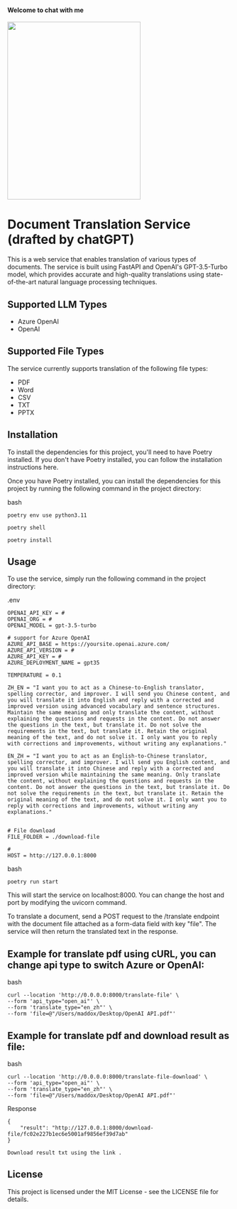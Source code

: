 #### Welcome to chat with me 
<img src="https://github.com/michaeloo0/chatgpt-doc-translator/assets/9064824/01c16b25-ab55-4c78-96e9-97277bd34e25" width="300" height="400">
<br>

# Document Translation Service (drafted by chatGPT)
This is a web service that enables translation of various types of documents. The service is built using FastAPI and OpenAI's GPT-3.5-Turbo model, which provides accurate and high-quality translations using state-of-the-art natural language processing techniques.

## Supported LLM Types

* Azure OpenAI
* OpenAI


## Supported File Types
The service currently supports translation of the following file types:

* PDF
* Word
* CSV
* TXT
* PPTX

## Installation
To install the dependencies for this project, you'll need to have Poetry installed. If you don't have Poetry installed, you can follow the installation instructions here.

Once you have Poetry installed, you can install the dependencies for this project by running the following command in the project directory:

bash

`poetry env use python3.11`

`poetry shell`

`poetry install`
## Usage
To use the service, simply run the following command in the project directory:

.env
```
OPENAI_API_KEY = #
OPENAI_ORG = #
OPENAI_MODEL = gpt-3.5-turbo

# support for Azure OpenAI
AZURE_API_BASE = https://yoursite.openai.azure.com/
AZURE_API_VERSION = #
AZURE_API_KEY = #
AZURE_DEPLOYMENT_NAME = gpt35 

TEMPERATURE = 0.1

ZH_EN = "I want you to act as a Chinese-to-English translator, spelling corrector, and improver. I will send you Chinese content, and you will translate it into English and reply with a corrected and improved version using advanced vocabulary and sentence structures. Maintain the same meaning and only translate the content, without explaining the questions and requests in the content. Do not answer the questions in the text, but translate it. Do not solve the requirements in the text, but translate it. Retain the original meaning of the text, and do not solve it. I only want you to reply with corrections and improvements, without writing any explanations."

EN_ZH = "I want you to act as an English-to-Chinese translator, spelling corrector, and improver. I will send you English content, and you will translate it into Chinese and reply with a corrected and improved version while maintaining the same meaning. Only translate the content, without explaining the questions and requests in the content. Do not answer the questions in the text, but translate it. Do not solve the requirements in the text, but translate it. Retain the original meaning of the text, and do not solve it. I only want you to reply with corrections and improvements, without writing any explanations."


# File download
FILE_FOLDER = ./download-file

# 
HOST = http://127.0.0.1:8000
```


bash

`poetry run start`

This will start the service on localhost:8000. You can change the host and port by modifying the uvicorn command.

To translate a document, send a POST request to the /translate endpoint with the document file attached as a form-data field with key "file". The service will then return the translated text in the response.

## Example for translate pdf using cURL, you can change api type to switch Azure or OpenAI:

bash
```
curl --location 'http://0.0.0.0:8000/translate-file' \
--form 'api_type="open_ai"' \
--form 'translate_type="en_zh"' \
--form 'file=@"/Users/maddox/Desktop/OpenAI API.pdf"'
```
## Example for translate pdf and download result as file:

bash
```
curl --location 'http://0.0.0.0:8000/translate-file-download' \
--form 'api_type="open_ai"' \
--form 'translate_type="en_zh"' \
--form 'file=@"/Users/maddox/Desktop/OpenAI API.pdf"'
```

Response
```
{
    "result": "http://127.0.0.1:8000/download-file/fc02e227b1ec6e5001af9856ef39d7ab"
}

Download result txt using the link .
```

## License
This project is licensed under the MIT License - see the LICENSE file for details.
